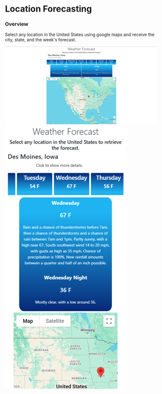 <h1>Location Forecasting</h1>
<h3>Overview</h3>
<p>
  Select any location in the United States using google maps and receive the city, state, and the week's forecast.
</p>
<img src="Images/landscape.png" width=800>
<img src="Images/portrait.png" width=400>
